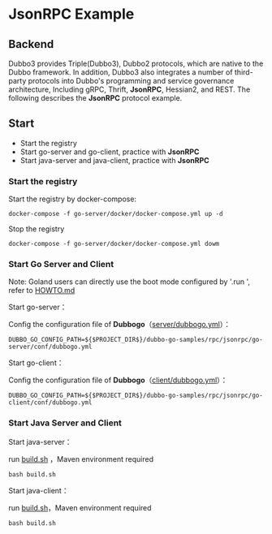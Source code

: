 # JsonRPC Example

## Backend
Dubbo3 provides Triple(Dubbo3), Dubbo2 protocols, which are native to the Dubbo framework.
In addition, Dubbo3 also integrates a number of third-party protocols into Dubbo's programming and service governance architecture,
Including gRPC, Thrift, **JsonRPC**, Hessian2, and REST. The following describes the **JsonRPC** protocol example.

## Start

- Start the registry
- Start go-server and go-client, practice with **JsonRPC**  
- Start java-server and java-client, practice with **JsonRPC**

### Start the registry

Start the registry by docker-compose:

```shell
docker-compose -f go-server/docker/docker-compose.yml up -d
```

Stop the registry

```shell
docker-compose -f go-server/docker/docker-compose.yml dowm
```

### Start Go Server and Client

Note: Goland users can directly use the boot mode configured by '.run ', refer to [HOWTO.md](../HOWTO_zh.md)

Start go-server：

Config the configuration file of **Dubbogo**（[server/dubbogo.yml](go-server/conf/dubbogo.yml)）：

```shell
DUBBO_GO_CONFIG_PATH=${$PROJECT_DIR$}/dubbo-go-samples/rpc/jsonrpc/go-server/conf/dubbogo.yml
```

Start go-client：

Config the configuration file of **Dubbogo**（[client/dubbogo.yml](go-client/conf/dubbogo.yml)）：

```shell
DUBBO_GO_CONFIG_PATH=${$PROJECT_DIR$}/dubbo-go-samples/rpc/jsonrpc/go-client/conf/dubbogo.yml
```

### Start Java Server and Client

Start java-server：

run [build.sh](java-server/build.sh) ，Maven environment required

```shell
bash build.sh
```

Start java-client：

run [build.sh](java-client/build.sh)，Maven environment required

```shell
bash build.sh
```


